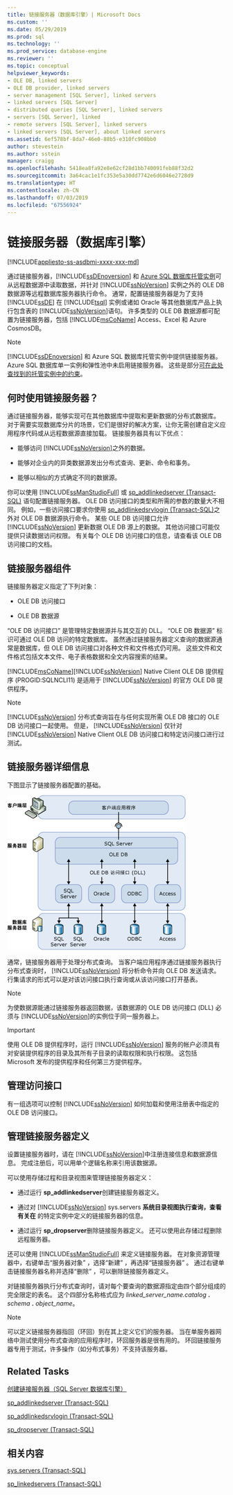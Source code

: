 ```yaml
---
title: 链接服务器（数据库引擎）| Microsoft Docs
ms.custom: ''
ms.date: 05/29/2019
ms.prod: sql
ms.technology: ''
ms.prod_service: database-engine
ms.reviewer: ''
ms.topic: conceptual
helpviewer_keywords:
- OLE DB, linked servers
- OLE DB provider, linked servers
- server management [SQL Server], linked servers
- linked servers [SQL Server]
- distributed queries [SQL Server], linked servers
- servers [SQL Server], linked
- remote servers [SQL Server], linked servers
- linked servers [SQL Server], about linked servers
ms.assetid: 6ef578bf-8da7-46e0-88b5-e310fc908bb0
author: stevestein
ms.author: sstein
manager: craigg
ms.openlocfilehash: 5418ea8fa92e8e62cf28d1bb740091feb88f32d2
ms.sourcegitcommit: 3a64cac1e1fc353e5a30dd7742e6d6046e2728d9
ms.translationtype: HT
ms.contentlocale: zh-CN
ms.lasthandoff: 07/03/2019
ms.locfileid: "67556924"
---
```

# <a name="linked-servers-database-engine"></a>链接服务器（数据库引擎）

[!INCLUDE[appliesto-ss-asdbmi-xxxx-xxx-md](../../includes/appliesto-ss-asdbmi-xxxx-xxx-md.md)]

  通过链接服务器，[!INCLUDE[ssDEnoversion](../../includes/ssdenoversion-md.md)] 和 [Azure SQL 数据库托管实例](https://docs.microsoft.com/azure/sql-database/sql-database-managed-instance-index)可从远程数据源中读取数据，并针对 [!INCLUDE[ssNoVersion](../../includes/ssnoversion-md.md)] 实例之外的 OLE DB 数据源等远程数据库服务器执行命令。 通常，配置链接服务器是为了支持 [!INCLUDE[ssDE](../../includes/ssde-md.md)] 在 [!INCLUDE[tsql](../../includes/tsql-md.md)] 实例或诸如 Oracle 等其他数据库产品上执行包含表的 [!INCLUDE[ssNoVersion](../../includes/ssnoversion-md.md)]语句。 许多类型的 OLE DB 数据源都可配置为链接服务器，包括 [!INCLUDE[msCoName](../../includes/msconame-md.md)] Access、Excel 和 Azure CosmosDB。

> [!NOTE]
> [!INCLUDE[ssDEnoversion](../../includes/ssdenoversion-md.md)] 和 Azure SQL 数据库托管实例中提供链接服务器。 Azure SQL 数据库单一实例和弹性池中未启用链接服务器。 这些是部分[可在此处查找到的托管实例中的约束](https://docs.microsoft.com/azure/sql-database/sql-database-managed-instance-transact-sql-information#linked-servers)。 

## <a name="when-to-use-linked-servers"></a>何时使用链接服务器？

  通过链接服务器，能够实现可在其他数据库中提取和更新数据的分布式数据库。 对于需要实现数据库分片的场景，它们是很好的解决方案，让你无需创建自定义应用程序代码或从远程数据源直接加载。 链接服务器具有以下优点：  
  
-   能够访问 [!INCLUDE[ssNoVersion](../../includes/ssnoversion-md.md)]之外的数据。  
  
-   能够对企业内的异类数据源发出分布式查询、更新、命令和事务。  
  
-   能够以相似的方式确定不同的数据源。  
  
你可以使用 [!INCLUDE[ssManStudioFull](../../includes/ssmanstudiofull-md.md)] 或 [sp_addlinkedserver (Transact-SQL)](../../relational-databases/system-stored-procedures/sp-addlinkedserver-transact-sql.md) 语句配置链接服务器。 OLE DB 访问接口的类型和所需的参数的数量大不相同。 例如，一些访问接口要求你使用 [sp_addlinkedsrvlogin (Transact-SQL)](../../relational-databases/system-stored-procedures/sp-addlinkedsrvlogin-transact-sql.md)之外对 OLE DB 数据源执行命令。 某些 OLE DB 访问接口允许 [!INCLUDE[ssNoVersion](../../includes/ssnoversion-md.md)] 更新数据 OLE DB 源上的数据。 其他访问接口可能仅提供只读数据访问权限。 有关每个 OLE DB 访问接口的信息，请查看该 OLE DB 访问接口的文档。  
  
## <a name="linked-server-components"></a>链接服务器组件  
 链接服务器定义指定了下列对象：  
  
-   OLE DB 访问接口  
  
-   OLE DB 数据源  
  
“OLE DB 访问接口”  是管理特定数据源并与其交互的 DLL。 “OLE DB 数据源”  标识可通过 OLE DB 访问的特定数据库。 虽然通过链接服务器定义查询的数据源通常是数据库，但 OLE DB 访问接口对各种文件和文件格式仍可用。 这些文件和文件格式包括文本文件、电子表格数据和全文内容搜索的结果。  
  
[!INCLUDE[msCoName](../../includes/msconame-md.md)][!INCLUDE[ssNoVersion](../../includes/ssnoversion-md.md)] Native Client OLE DB 提供程序 (PROGID:SQLNCLI11) 是适用于 [!INCLUDE[ssNoVersion](../../includes/ssnoversion-md.md)] 的官方 OLE DB 提供程序。  
  
> [!NOTE]  
> [!INCLUDE[ssNoVersion](../../includes/ssnoversion-md.md)] 分布式查询旨在与任何实现所需 OLE DB 接口的 OLE DB 访问接口一起使用。 但是， [!INCLUDE[ssNoVersion](../../includes/ssnoversion-md.md)] 仅针对 [!INCLUDE[ssNoVersion](../../includes/ssnoversion-md.md)] Native Client OLE DB 访问接口和特定访问接口进行过测试。  
  
## <a name="linked-server-details"></a>链接服务器详细信息  
 下图显示了链接服务器配置的基础。  
  
 ![客户端层、服务器层和数据库服务器层](../../relational-databases/linked-servers/media/lsvr.gif "客户端层、服务器层和数据库服务器层")  
  
通常，链接服务器用于处理分布式查询。 当客户端应用程序通过链接服务器执行分布式查询时， [!INCLUDE[ssNoVersion](../../includes/ssnoversion-md.md)] 将分析命令并向 OLE DB 发送请求。 行集请求的形式可以是对该访问接口执行查询或从该访问接口打开基表。  
  
> [!NOTE]
> 为使数据源能通过链接服务器返回数据，该数据源的 OLE DB 访问接口 (DLL) 必须与 [!INCLUDE[ssNoVersion](../../includes/ssnoversion-md.md)]的实例位于同一服务器上。  
  
> [!IMPORTANT] 
> 使用 OLE DB 提供程序时，运行 [!INCLUDE[ssNoVersion](../../includes/ssnoversion-md.md)] 服务的帐户必须具有对安装提供程序的目录及其所有子目录的读取权限和执行权限。 这包括 Microsoft 发布的提供程序和任何第三方提供程序。 
  
## <a name="managing-providers"></a>管理访问接口  
有一组选项可以控制 [!INCLUDE[ssNoVersion](../../includes/ssnoversion-md.md)] 如何加载和使用注册表中指定的 OLE DB 访问接口。  
  
## <a name="managing-linked-server-definitions"></a>管理链接服务器定义  
设置链接服务器时，请在 [!INCLUDE[ssNoVersion](../../includes/ssnoversion-md.md)]中注册连接信息和数据源信息。 完成注册后，可以用单个逻辑名称来引用该数据源。  
  
可以使用存储过程和目录视图来管理链接服务器定义：  
  
-   通过运行 **sp_addlinkedserver**创建链接服务器定义。  
  
-   通过对 [!INCLUDE[ssNoVersion](../../includes/ssnoversion-md.md)] sys.servers **系统目录视图执行查询，查看有关在** 的特定实例中定义的链接服务器的信息。  
  
-   通过运行 **sp_dropserver**删除链接服务器定义。 还可以使用此存储过程删除远程服务器。  
  
还可以使用 [!INCLUDE[ssManStudioFull](../../includes/ssmanstudiofull-md.md)] 来定义链接服务器。 在对象资源管理器中，右键单击“服务器对象”  ，选择“新建”  ，再选择“链接服务器”  。 通过右键单击链接服务器名称并选择“删除”  ，可以删除链接服务器定义。  
  
 对链接服务器执行分布式查询时，请对每个要查询的数据源指定由四个部分组成的完全限定的表名。 这个四部分名称格式应为 _linked\_server\_name.catalog_ **.** _schema_ **.** _object\_name_。  
  
> [!NOTE]  
> 可以定义链接服务器指回（环回）到在其上定义它们的服务器。 当在单服务器网络中测试使用分布式查询的应用程序时，环回服务器是很有用的。 环回链接服务器专用于测试，许多操作（如分布式事务）不支持该服务器。  
  
## <a name="related-tasks"></a>Related Tasks  
 [创建链接服务器（SQL Server 数据库引擎）](../../relational-databases/linked-servers/create-linked-servers-sql-server-database-engine.md)  
  
 [sp_addlinkedserver (Transact-SQL)](../../relational-databases/system-stored-procedures/sp-addlinkedserver-transact-sql.md)  
  
 [sp_addlinkedsrvlogin (Transact-SQL)](../../relational-databases/system-stored-procedures/sp-addlinkedsrvlogin-transact-sql.md)  
  
 [sp_dropserver (Transact-SQL)](../../relational-databases/system-stored-procedures/sp-dropserver-transact-sql.md)  
  
## <a name="related-content"></a>相关内容  
 [sys.servers (Transact-SQL)](../../relational-databases/system-catalog-views/sys-servers-transact-sql.md)  
  
 [sp_linkedservers (Transact-SQL)](../../relational-databases/system-stored-procedures/sp-linkedservers-transact-sql.md)  
  
  
